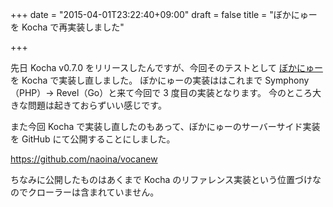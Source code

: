 +++
date = "2015-04-01T23:22:40+09:00"
draft = false
title = "ぼかにゅーを Kocha で再実装しました"

+++

先日 Kocha v0.7.0 をリリースしたんですが、今回そのテストとして [ぼかにゅー](http://vocanew.kuune.org) を Kocha で実装し直しました。
ぼかにゅーの実装ははこれまで Symphony（PHP）→ Revel（Go）と来て今回で 3 度目の実装となります。
今のところ大きな問題は起きておらずいい感じです。

また今回 Kocha で実装し直したのもあって、ぼかにゅーのサーバーサイド実装を GitHub にて公開することにしました。

https://github.com/naoina/vocanew

ちなみに公開したものはあくまで Kocha のリファレンス実装という位置づけなのでクローラーは含まれていません。
